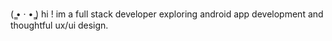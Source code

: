 (  ̳• · • ̳) hi ! im a full stack developer exploring android app development and thoughtful ux/ui design.

